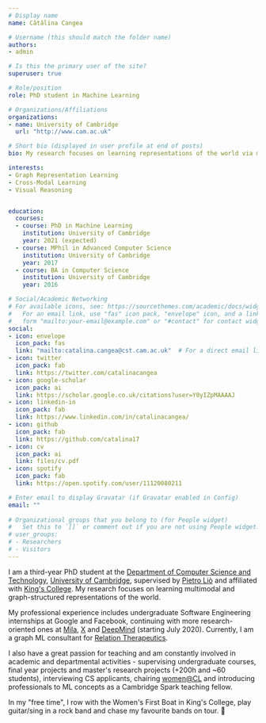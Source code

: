 ```yaml
---
# Display name
name: Cătălina Cangea

# Username (this should match the folder name)
authors:
- admin

# Is this the primary user of the site?
superuser: true

# Role/position
role: PhD student in Machine Learning

# Organizations/Affiliations
organizations:
- name: University of Cambridge
  url: "http://www.cam.ac.uk"

# Short bio (displayed in user profile at end of posts)
bio: My research focuses on learning representations of the world via multimodal and relational mechanisms.

interests:
- Graph Representation Learning
- Cross-Modal Learning
- Visual Reasoning


education:
  courses:
  - course: PhD in Machine Learning
    institution: University of Cambridge
    year: 2021 (expected)
  - course: MPhil in Advanced Computer Science
    institution: University of Cambridge
    year: 2017
  - course: BA in Computer Science
    institution: University of Cambridge
    year: 2016

# Social/Academic Networking
# For available icons, see: https://sourcethemes.com/academic/docs/widgets/#icons
#   For an email link, use "fas" icon pack, "envelope" icon, and a link in the
#   form "mailto:your-email@example.com" or "#contact" for contact widget.
social:
- icon: envelope
  icon_pack: fas
  link: "mailto:catalina.cangea@cst.cam.ac.uk"  # For a direct email link, use "mailto:test@example.org".
- icon: twitter
  icon_pack: fab
  link: https://twitter.com/catalinacangea
- icon: google-scholar
  icon_pack: ai
  link: https://scholar.google.co.uk/citations?user=Y0yIZpMAAAAJ
- icon: linkedin-in
  icon_pack: fab
  link: https://www.linkedin.com/in/catalinacangea/
- icon: github
  icon_pack: fab
  link: https://github.com/catalina17
- icon: cv
  icon_pack: ai
  link: files/cv.pdf
- icon: spotify
  icon_pack: fab
  link: https://open.spotify.com/user/11120080211

# Enter email to display Gravatar (if Gravatar enabled in Config)
email: ""
  
# Organizational groups that you belong to (for People widget)
#   Set this to `[]` or comment out if you are not using People widget.  
# user_groups:
# - Researchers
# - Visitors
---
```


I am a third-year PhD student at the [Department of Computer Science and Technology](https://www.cst.cam.ac.uk), [University of Cambridge](https://www.cam.ac.uk), supervised by [Pietro Liò](https://www.cl.cam.ac.uk/~pl219/) and affiliated with [King's College](https://www.kings.cam.ac.uk). My research focuses on learning multimodal and graph-structured representations of the world.

My professional experience includes undergraduate Software Engineering internships at Google and Facebook, continuing with more research-oriented ones at [Mila](http://mila.quebec), [X](http://x.company) and [DeepMind](http://deepmind.com) (starting July 2020). Currently, I am a graph ML consultant for [Relation Therapeutics](https://www.relationrx.com/).

I also have a great passion for teaching and am constantly involved in academic and departmental activities - supervising undergraduate courses, final year projects and master's research projects (+200h and ~60 students), interviewing CS applicants, chairing [women@CL](https://www.cst.cam.ac.uk/women) and introducing professionals to ML concepts as a Cambridge Spark teaching fellow. 

In my "free time", I row with the Women's First Boat in King's College, play guitar/sing in a rock band and chase my favourite bands on tour. 🎼
